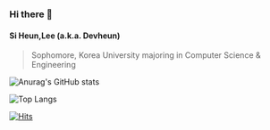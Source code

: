 ### Hi there 👋

<!--
**Devheun/Devheun** is a ✨ _special_ ✨ repository because its `README.md` (this file) appears on your GitHub profile.

Here are some ideas to get you started:

- 🔭 I’m currently working on ...
- 🌱 I’m currently learning ...
- 👯 I’m looking to collaborate on ...
- 🤔 I’m looking for help with ...
- 💬 Ask me about ...
- 📫 How to reach me: ...
- 😄 Pronouns: ...
- ⚡ Fun fact: ...
-->

#### Si Heun,Lee (a.k.a. Devheun)
> Sophomore, Korea University majoring in Computer Science & Engineering


![Anurag's GitHub stats](https://github-readme-stats.vercel.app/api?username=devheun&show_icons=true&theme=blue-green)

![Top Langs](https://github-readme-stats.vercel.app/api/top-langs/?username=devheun&layout=compact&theme=tokyonight)



[![Hits](https://hits.seeyoufarm.com/api/count/incr/badge.svg?url=https%3A%2F%2Fgithub.com%2FDevheun&count_bg=%2379C83D&title_bg=%23555555&icon=&icon_color=%23E7E7E7&title=hits&edge_flat=false)](https://hits.seeyoufarm.com)
